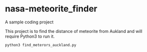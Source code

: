 # nasa-meteorite_finder
A sample coding project

This project is to find the distance of meteorite from Aukland and will require
Python3 to run it.

`python3 find_meterors_auckland.py` 

